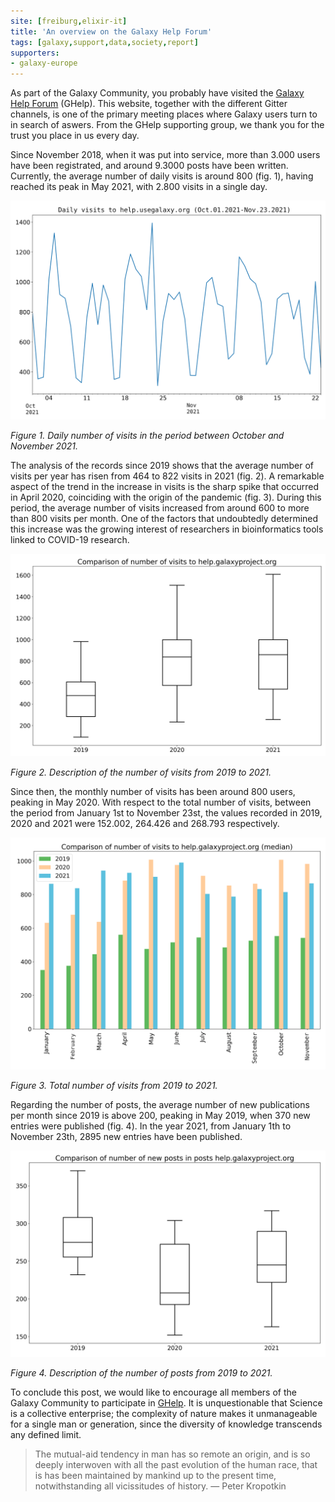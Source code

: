 ```yaml
---
site: [freiburg,elixir-it]
title: 'An overview on the Galaxy Help Forum'
tags: [galaxy,support,data,society,report]
supporters:
- galaxy-europe
---
```


As part of the Galaxy Community, you probably have visited the [Galaxy Help Forum](https://help.galaxyproject.org/) (GHelp). This website, together with the different Gitter channels, is one of the primary meeting places where Galaxy users turn to in search of aswers. From the GHelp supporting group, we thank you for the trust you place in us every day.

Since November 2018, when it was put into service, more than 3.000 users have been registrated, and around 9.3000 posts have been written. Currently, the average number of daily visits is around 800 (fig. 1), having reached its peak in May 2021, with 2.800 visits in a single day.

![Visits last months](/assets/media/ghelp_stats/visits_two_months.png)
    
*Figure 1. Daily number of visits in the period between October and November 2021.*

The analysis of the records since 2019 shows that the average number of visits per year has risen from 464 to 822 visits in 2021 (fig. 2). A remarkable aspect of the trend in the increase in visits is the sharp spike that occurred in April 2020, coinciding with the origin of the pandemic (fig. 3). During this period, the average number of visits increased from around 600 to more than 800 visits per month. One of the factors that undoubtedly determined this increase was the growing interest of researchers in bioinformatics tools linked to COVID-19 research.

![Visits boxplot](/assets/media/ghelp_stats/visits_box.png)
    
*Figure 2. Description of the number of visits from 2019 to 2021.*
    
Since then, the monthly number of visits has been around 800 users, peaking in May 2020. With respect to the total number of visits, between the period from January 1st to November 23st, the values recorded in 2019, 2020 and 2021 were 152.002, 264.426 and 268.793 respectively.

![Visits median](/assets/media/ghelp_stats/visits_median.png)
    
*Figure 3. Total number of visits from 2019 to 2021.*

Regarding the number of posts, the average number of new publications per month since 2019 is above 200, peaking in May 2019, when 370 new entries were published (fig. 4). In the year 2021, from January 1th to November 23th, 2895 new entries have been published.
    
![Posts boxplot](/assets/media/ghelp_stats/posts_box.png)
    
*Figure 4. Description of the number of posts from 2019 to 2021.*

To conclude this post, we would like to encourage all members of the Galaxy Community to participate in [GHelp](https://help.galaxyproject.org/). It is unquestionable that Science is a collective enterprise; the complexity of nature makes it unmanageable for a single man or generation, since the diversity of knowledge transcends any defined limit. 

> The mutual-aid tendency in man has so remote an origin, and is so deeply interwoven with all the past evolution of the human race, that is has been maintained by mankind up to the present time, notwithstanding all vicissitudes of history. ― Peter Kropotkin